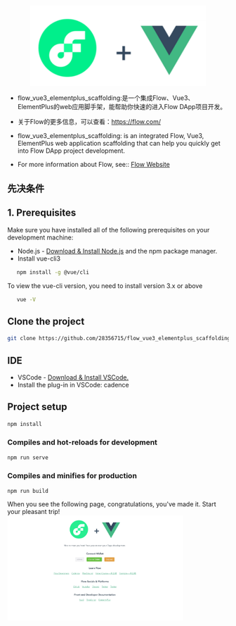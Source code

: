 <p align="center">
  <a href="https://flow.com/">
    <img width="400" src="src/assets/img/flow-vue.svg" />
  </a>
</p>


- flow_vue3_elementplus_scaffolding:是一个集成Flow、Vue3、ElementPlus的web应用脚手架，能帮助你快速的进入Flow DApp项目开发。
- 关于Flow的更多信息，可以查看：https://flow.com/

- flow_vue3_elementplus_scaffolding: is an integrated Flow, Vue3, ElementPlus web application scaffolding that can help you quickly get into Flow DApp project development.

-  For more information about Flow, see:: [Flow Website](https://flow.com/) <br/> 

## 先决条件
## 1. Prerequisites
Make sure you have installed all of the following prerequisites on your development machine:

- Node.js - [Download & Install Node.js](https://nodejs.org/)  and the npm package manager.
- Install vue-cli3
```sh
   npm install -g @vue/cli
```
   To view the vue-cli version, you need to install version 3.x or above
```sh
   vue -V
```
   


## Clone the project
```sh
git clone https://github.com/28356715/flow_vue3_elementplus_scaffolding.git
```


##  IDE
- VSCode - [Download & Install VSCode.](https://code.visualstudio.com/) <br/>
- Install the plug-in in VSCode: cadence

## Project setup
```sh
npm install
```

### Compiles and hot-reloads for development
```sh
npm run serve
```

### Compiles and minifies for production
```
npm run build
```

When you see the following page, congratulations, you've made it. Start your pleasant trip!
<img width="400" src="src/assets/img/flow-vue.jpg" />

